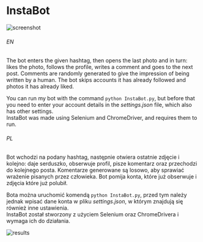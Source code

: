 # InstaBot

![screenshot](https://user-images.githubusercontent.com/71329150/94458707-962ae000-01b6-11eb-9d18-ab07cc733fa1.png)

###### EN
The bot enters the given hashtag, then opens the last photo and in turn: likes the photo, follows the profile, writes a comment and goes to the next post. Comments are randomly generated to give the impression of being written by a human. The bot skips accounts it has already followed and photos it has already liked.
  
You can run my bot with the command `python InstaBot.py`, but before that you need to enter your account details in the <i>settings.json</i> file, which also has other settings.  
InstaBot was made using Selenium and ChromeDriver, and requires them to run.

###### PL
Bot wchodzi na podany hashtag, następnie otwiera ostatnie zdjęcie i kolejno: daje serduszko, obserwuje profil, pisze komentarz oraz przechodzi do kolejnego posta. Komentarze generowane są losowo, aby sprawiać wrażenie pisanych przez człowieka. Bot pomija konta, które już obserwuje i zdjęcia które już polubił.
  
Bota można uruchomić komendą `python InstaBot.py`, przed tym należy jednak wpisać dane konta w pliku <i>settings.json</i>, w którym znajdują się również inne ustawienia.  
InstaBot został stworzony z użyciem Selenium oraz ChromeDrivera i wymaga ich do działania.


![results](https://user-images.githubusercontent.com/71329150/94458661-87442d80-01b6-11eb-9422-47c8269c2a08.png)

